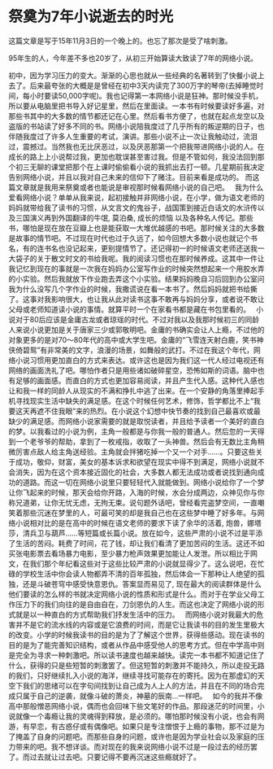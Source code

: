 # 祭奠为7年小说逝去的时光

这篇文章是写于15年11月3日的一个晚上的。也忘了那次是受了啥刺激。

95年生的人，今年差不多也20岁了，从初三开始算读大致读了7年的网络小说。 

初中，因为学习压力的变大。渐渐的心思也就从一些经典的名著转到了快餐小说上去了。后来最夸张的大概是是曾经在初中3天内读完了300万字的琴帝(去掉睡觉时间，每小时要读50,000字呢)。我也记得第一本网络小说是狂神。那时候没手机，所以要从电脑里把书导入好记星里，然后在里面读。一本书有时候要读好多遍，对那些书其中的大多数的情节都还记在心里。然后看书方便了，也就在起点龙空以及盗版的书站读了好多不同的书。网络小说陪我度过了几乎所有的叛逆期的日子，也伴随我度过了许多人生重要的考试，演讲。那些小说不止一次让我触动过，流泪过，震撼过。当然我也无比厌恶过，以及厌恶那第一个把我带进网络小说的人。在成长的路上上小说帮过我，更加也耽误甚至害过我。但是不管如何，我没法回到那个初三无聊的课堂把那个在上课时偷偷看小说的我抓出去打一顿。几星期前我决定告别网络小说，并且以我对自己未来的信仰下了赌注。目前来看是成功的。 而这篇文章就是我用来祭奠或者也能说是审视那时候看网络小说的自己吧。
 
我为什么爱看网络小说？单单从我来说，起初接触并非网络小说，在小学，做为语文老师的妈妈就带给我了读书的习惯，从文言文的鬼谷子，战国策到接近白话文的水浒传以及三国演义再到外国翻译的牛氓, 莫泊桑, 成长的烦恼 以及各种名人传记。那些书，哪怕是现在放在豆瓣上也是能获取一大堆优越感的书吧。那时候关注的大多数是故事的情节吧。不过现在时代也过于久远了，如今回想大多数小说也就记个书名，有的连书名也没记起来，更别提情节了。还记得初一的时候语文老师还送我一大袋子的关于散文时文的书给我呢。我的阅读习惯也在那时候养成。这其中一件让我记忆到现在的事就是一次我在妈妈办公室写作业的时候突然想起来一个用胶水弄的小实验。然后我就放下作业跑去弄这个小实验。结果妈妈晚自习后回到办公室问我为什么没写几个字作业的时候，我撒谎说在看一本书了。然后妈妈就把书给撕了。这事对我影响很大，也让我从此对读书这事不敢再与妈妈分享，或者说不敢让父母或老师知道读小说的事情。就算平时一个在家看书都是藏在书包里看的。
 
小说对于80后应该是金庸古龙或者琼瑶的时代。不过对我以及我那时候初三的同龄人来说小说更加是关于唐家三少或郭敬明吧。金庸的书确实会让人上瘾，不过他的对象更多的是对70～80年代的高中或大学生吧。金庸的“飞雪连天射白鹿，笑书神侠倚碧鸳”有非常美的文字，浪漫的场景，如舞般的武打。不过在我这个年代，网络小说习惯用更加直白的方式来表达。或许这也是因为我们这一代人经过电视还有网络的画面洗礼了吧。哪怕作者只是用些诸如破碎星空，恐怖如斯的词语。脑中也有足够的画面感。而直白的方式也更加容易阅读，并且产生代入感。这种代入感也让和我一样的同龄人从现实的不满和挣扎中逃了出来。在一个安静的角落里捧起手机寻找现实生活中缺失的满足感。在这个时候任何艺术，修饰，哲学都比不上“我要这天再遮不住我眼”来的热烈。在小说这个幻想中快节奏的找到自己最喜欢或最缺少的满足感。而网络小说家需要的就是取悦读者，并且给予读者一个美好的直白的梦。以我看过的小说为例，主角一般都是与你我一般的普通人。然后忽的一天得到一个老爷爷的帮助，拿到了一枚戒指，收取了一头神兽。然后会有无数比主角稍微厉害点敌人给主角送经验。主角就会拌猪吃掉一个又一个对手……。只要这些关于成功，敬仰，财富，美女的基本诉求和欲望在现实中得不到满足，网络小说就不会消失，因为在这个资本接近固化的社会，大多数人都无法成功或者说找到通向成功的道路。而这一切在网络小说里只要轻轻代入就能做到。网络小说给你了一个梦让你飞起来的时候，那天会给你开路，入海的时候，水会分成两边，众神见你与你称兄道弟，让你无忧无虑，无拘无束。说句题外话吧，曾经看完盗梦空间，一直嘲笑着那些沉迷在梦里的人，可最可笑的却是我自己也在这些梦中睡了好多年。与网络小说相对比的是在高中的时候在语文老师的要求下读了余华的活着, 炮兽，娜塔莎，清兵卫与葫芦……等短篇或长篇小说。放在如今，这些严肃的小说不过是平添了生活的苦闷。耗费了时间，花了钱，却让我们看清了更加苦闷的生活。这还不如买张电影票去看场暴力电影，至少暴力枪声效果更加能让人发泄。所以相比于网文，在我们那个年纪看这些对于这些比较严肃的小说就显得少了。这么说吧，在忙碌的学校生活中你会读人物都弄不清的百年孤独，然后体会一下那种让人绝望的孤独，还是斗破苍穹中感受快意恩仇。答案显而易见了, 现在最大的阅读群体是什么他们要读的怎么样的书就决定网络小说的性质和形式是什么。而对于在学业父母工作压力下的我们向往的是自由自在，刀剑恩仇的人生。而这也决定了网络小说的形式就是以一种直白的方式帮助我们抒发生活中的压力。
 
而网络小说对我最大的危害并不是它的流水线的内容或是它浪费的时间，而是它让我读书的目的发生里极大的改变。小学的时候我读书的目的是为了了解这个世界，获得些感动。现在读书的目的是为了能完善知识结构，或者从作品中感受他人的思考方式。但在中学高中则是完全为寻求一种刺激吧。所以读书速度也越来越快。读完一本书都不知道记住了什么，获得的只是些短暂的刺激罢了。但这短暂的刺激并不能持久，所以走投无路的我们，只好继续扎入小说的海洋，继续寻找可能存在的寄托。因为在那虚幻的天空下我们的思绪可以在字句间找到让自己成为人上人的方法，并且在不同的场合完成只属于自己的逆袭，就像斗破的萧炎，神墓的辰南…一样吧。
 
如今的我并不像高中那般憎恶网络小说，偶而也会回味下些文笔好的作品。那段迷茫的时间里，小说就像一个毒瘾让我的灵魂得到释放，是必须的。哪怕那时候没有小说，也会有网游，有早恋，有古惑仔或有偶像吧。如果只是专注憎恨于上瘾的事物，那不过是为了掩盖了自身的问题吧。而那些自身的问题，或许也是因为学业社会以及家庭的压力带来的吧。我不想详谈。而对现在的我来说网络小说不过是一段过去的经历罢了。而过去就让过去吧。只要记得不要再沉迷这些瘾就好了。

